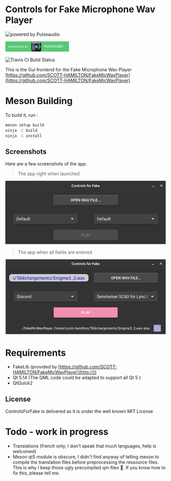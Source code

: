 # Controls for Fake Microphone Wav Player

![powered by Pulseaudio](https://www.freedesktop.org/software/pulseaudio/logo.png)

![Powered by Pulseaudio](icons/powered_by_pulseaudio.png)


![Travis CI Build Status](https://travis-ci.org/SCOTT-HAMILTON/ControlsForFake.svg?branch=master)

This is the Gui frontend for the Fake Microphone Wav Player [https://github.com/SCOTT-HAMILTON/FakeMicWavPlayer](https://github.com/SCOTT-HAMILTON/FakeMicWavPlayer)


# Meson Building 
  To build it, run : 
  ```sh
  meson setup build
  ninja -C build
  ninja -C install
  ```

## Screenshots
Here are a few screenshots of the app.

 > The app right when launched

![App screen shot, no action done](screens/app-noaction.jpg)

 > The app when all fields are entered
 
![App screen shot, all fields entered](screens/app-fields-entered.jpg)

	

# Requirements
 - FakeLib (provided by [https://github.com/SCOTT-HAMILTON/FakeMicWavPlayer](http://))
 - Qt 5.14 (The QML code could be adapted to support all Qt 5 )
 - QtQuick2

License
----
ControlsForFake is delivered as it is under the well known MIT License

# Todo - work in progress

 * Translations (french only, I don't speak that much languages, help is welcomed)
 * Meson qt5 module is obscure, I didn't find anyway of telling meson to compile the 
 translation files before preprocessing the ressource files. This is why I keep those
 ugly precompiled qm files 🤮. If you know how to fix this, please tell me.


[//]: # (These are reference links used in the body of this note and get stripped out when the markdown processor does its job. There is no need to format nicely because it shouldn't be seen. Thanks SO - http://stackoverflow.com/questions/4823468/store-comments-in-markdown-syntax)
   [meson manual]: <https://mesonbuild.com/Manual.html>
